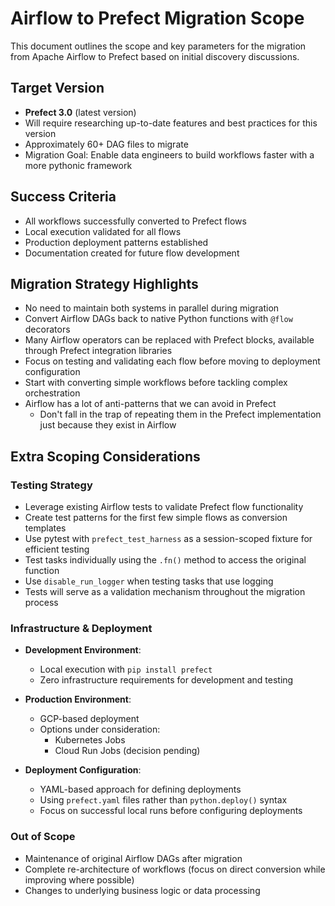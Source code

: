 # Airflow to Prefect Migration Scope

This document outlines the scope and key parameters for the migration from Apache Airflow to Prefect based on initial discovery discussions.

## Target Version

- **Prefect 3.0** (latest version)
- Will require researching up-to-date features and best practices for this version
- Approximately 60+ DAG files to migrate
- Migration Goal: Enable data engineers to build workflows faster with a more pythonic framework

## Success Criteria

- All workflows successfully converted to Prefect flows
- Local execution validated for all flows
- Production deployment patterns established
- Documentation created for future flow development

## Migration Strategy Highlights

- No need to maintain both systems in parallel during migration
- Convert Airflow DAGs back to native Python functions with `@flow` decorators
- Many Airflow operators can be replaced with Prefect blocks, available through Prefect integration libraries
- Focus on testing and validating each flow before moving to deployment configuration
- Start with converting simple workflows before tackling complex orchestration
- Airflow has a lot of anti-patterns that we can avoid in Prefect
  - Don't fall in the trap of repeating them in the Prefect implementation just because they exist in Airflow

## Extra Scoping Considerations

### Testing Strategy

- Leverage existing Airflow tests to validate Prefect flow functionality
- Create test patterns for the first few simple flows as conversion templates
- Use pytest with `prefect_test_harness` as a session-scoped fixture for efficient testing
- Test tasks individually using the `.fn()` method to access the original function
- Use `disable_run_logger` when testing tasks that use logging
- Tests will serve as a validation mechanism throughout the migration process

### Infrastructure & Deployment

- **Development Environment**: 
  - Local execution with `pip install prefect`
  - Zero infrastructure requirements for development and testing

- **Production Environment**:
  - GCP-based deployment
  - Options under consideration:
    - Kubernetes Jobs
    - Cloud Run Jobs (decision pending)

- **Deployment Configuration**:
  - YAML-based approach for defining deployments
  - Using `prefect.yaml` files rather than `python.deploy()` syntax
  - Focus on successful local runs before configuring deployments

### Out of Scope

- Maintenance of original Airflow DAGs after migration
- Complete re-architecture of workflows (focus on direct conversion while improving where possible)
- Changes to underlying business logic or data processing
